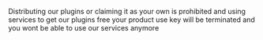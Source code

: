 Distributing our plugins or claiming it as your own is prohibited and using services to get our plugins free your product use key will be terminated and you wont be able to use our services anymore
